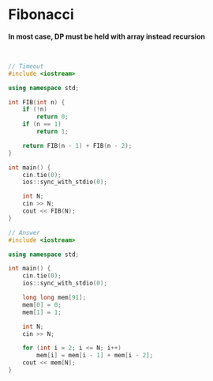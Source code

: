# Fibonacci

**In most case, DP must be held with array instead recursion**

<br/>

```cpp
// Timeout
#include <iostream>

using namespace std;

int FIB(int n) {
    if (!n)
        return 0;
    if (n == 1)
        return 1;

    return FIB(n - 1) + FIB(n - 2);
}

int main() {
    cin.tie(0);
    ios::sync_with_stdio(0);

    int N;
    cin >> N;
    cout << FIB(N);
}
```

```cpp
// Answer
#include <iostream>

using namespace std;

int main() {
    cin.tie(0);
    ios::sync_with_stdio(0);

    long long mem[91];
    mem[0] = 0;
    mem[1] = 1;

    int N;
    cin >> N;

    for (int i = 2; i <= N; i++)
        mem[i] = mem[i - 1] + mem[i - 2];
    cout << mem[N];
}
```
